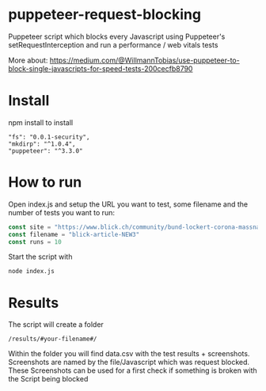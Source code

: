 # puppeteer-request-blocking

Puppeteer script which blocks every Javascript using Puppeteer's setRequestInterception and run a performance / web vitals tests

More about:
https://medium.com/@WillmannTobias/use-puppeteer-to-block-single-javascripts-for-speed-tests-200cecfb8790

# Install
npm install to install 
```
"fs": "0.0.1-security",
"mkdirp": "^1.0.4",
"puppeteer": "^3.3.0"
```

# How to run
Open index.js and setup the URL you want to test, some filename and the number of tests you want to run:

```javascript
const site = "https://www.blick.ch/community/bund-lockert-corona-massnahmen-laesst-du-die-korken-knallen-und-holst-jetzt-deine-hochzeitsfeier-nach-id15909552.html"
const filename = "blick-article-NEW3"
const runs = 10
```

Start the script with 
```
node index.js
```

# Results 
The script will create a folder 
```
/results/#your-filename#/
```

Within the folder you will find data.csv with the test results + screenshots. 
Screenshots are named by the file/Javascript which was request blocked. These Screenshots can be used for a first check if something is broken with the Script being blocked
